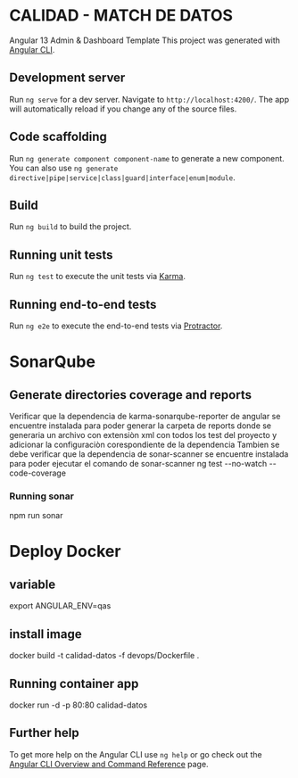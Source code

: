# CALIDAD - MATCH DE DATOS

Angular 13 Admin & Dashboard Template
This project was generated with [Angular CLI](https://github.com/angular/angular-cli).

## Development server

Run `ng serve` for a dev server. Navigate to `http://localhost:4200/`. The app will automatically reload if you change any of the source files.

## Code scaffolding

Run `ng generate component component-name` to generate a new component. You can also use `ng generate directive|pipe|service|class|guard|interface|enum|module`.

## Build

Run `ng build` to build the project.

## Running unit tests

Run `ng test` to execute the unit tests via [Karma](https://karma-runner.github.io).

## Running end-to-end tests

Run `ng e2e` to execute the end-to-end tests via [Protractor](http://www.protractortest.org/).

# SonarQube

## Generate directories coverage and reports
Verificar que la dependencia de karma-sonarqube-reporter de angular se encuentre instalada para poder generar la carpeta de reports donde se generaria un archivo con extensiòn xml con todos los test del proyecto y adicionar la configuraciòn corespondiente de la dependencia
Tambien se debe verificar que la dependencia de sonar-scanner se encuentre instalada para poder ejecutar el comando de sonar-scanner
ng test --no-watch --code-coverage

### Running sonar
npm run sonar

# Deploy Docker

## variable
export ANGULAR_ENV=qas

## install image
docker build -t calidad-datos -f devops/Dockerfile .

## Running container app

docker run -d -p 80:80 calidad-datos

## Further help

To get more help on the Angular CLI use `ng help` or go check out the [Angular CLI Overview and Command Reference](https://angular.io/cli) page.

